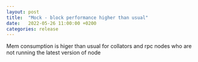 ```yaml
---
layout: post
title:  "Mock - block performance higher than usual"
date:   2022-05-26 11:00:00 +0200
categories: release
---
```


Mem consumption is higer than usual for collators and rpc nodes who are not running the latest version of node
